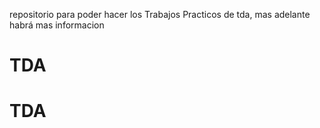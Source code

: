 repositorio para poder hacer los Trabajos Practicos de tda, mas adelante habrá mas informacion
# TDA
# TDA
